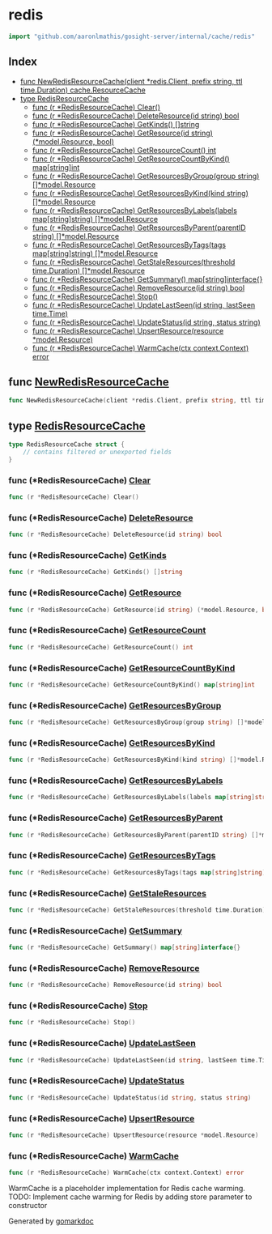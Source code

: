 <!-- Code generated by gomarkdoc. DO NOT EDIT -->

# redis

```go
import "github.com/aaronlmathis/gosight-server/internal/cache/redis"
```

## Index

- [func NewRedisResourceCache\(client \*redis.Client, prefix string, ttl time.Duration\) cache.ResourceCache](<#NewRedisResourceCache>)
- [type RedisResourceCache](<#RedisResourceCache>)
  - [func \(r \*RedisResourceCache\) Clear\(\)](<#RedisResourceCache.Clear>)
  - [func \(r \*RedisResourceCache\) DeleteResource\(id string\) bool](<#RedisResourceCache.DeleteResource>)
  - [func \(r \*RedisResourceCache\) GetKinds\(\) \[\]string](<#RedisResourceCache.GetKinds>)
  - [func \(r \*RedisResourceCache\) GetResource\(id string\) \(\*model.Resource, bool\)](<#RedisResourceCache.GetResource>)
  - [func \(r \*RedisResourceCache\) GetResourceCount\(\) int](<#RedisResourceCache.GetResourceCount>)
  - [func \(r \*RedisResourceCache\) GetResourceCountByKind\(\) map\[string\]int](<#RedisResourceCache.GetResourceCountByKind>)
  - [func \(r \*RedisResourceCache\) GetResourcesByGroup\(group string\) \[\]\*model.Resource](<#RedisResourceCache.GetResourcesByGroup>)
  - [func \(r \*RedisResourceCache\) GetResourcesByKind\(kind string\) \[\]\*model.Resource](<#RedisResourceCache.GetResourcesByKind>)
  - [func \(r \*RedisResourceCache\) GetResourcesByLabels\(labels map\[string\]string\) \[\]\*model.Resource](<#RedisResourceCache.GetResourcesByLabels>)
  - [func \(r \*RedisResourceCache\) GetResourcesByParent\(parentID string\) \[\]\*model.Resource](<#RedisResourceCache.GetResourcesByParent>)
  - [func \(r \*RedisResourceCache\) GetResourcesByTags\(tags map\[string\]string\) \[\]\*model.Resource](<#RedisResourceCache.GetResourcesByTags>)
  - [func \(r \*RedisResourceCache\) GetStaleResources\(threshold time.Duration\) \[\]\*model.Resource](<#RedisResourceCache.GetStaleResources>)
  - [func \(r \*RedisResourceCache\) GetSummary\(\) map\[string\]interface\{\}](<#RedisResourceCache.GetSummary>)
  - [func \(r \*RedisResourceCache\) RemoveResource\(id string\) bool](<#RedisResourceCache.RemoveResource>)
  - [func \(r \*RedisResourceCache\) Stop\(\)](<#RedisResourceCache.Stop>)
  - [func \(r \*RedisResourceCache\) UpdateLastSeen\(id string, lastSeen time.Time\)](<#RedisResourceCache.UpdateLastSeen>)
  - [func \(r \*RedisResourceCache\) UpdateStatus\(id string, status string\)](<#RedisResourceCache.UpdateStatus>)
  - [func \(r \*RedisResourceCache\) UpsertResource\(resource \*model.Resource\)](<#RedisResourceCache.UpsertResource>)
  - [func \(r \*RedisResourceCache\) WarmCache\(ctx context.Context\) error](<#RedisResourceCache.WarmCache>)


<a name="NewRedisResourceCache"></a>
## func [NewRedisResourceCache](<https://github.com/aaronlmathis/gosight-server/blob/main/internal/cache/redis/rediscache.go#L42>)

```go
func NewRedisResourceCache(client *redis.Client, prefix string, ttl time.Duration) cache.ResourceCache
```



<a name="RedisResourceCache"></a>
## type [RedisResourceCache](<https://github.com/aaronlmathis/gosight-server/blob/main/internal/cache/redis/rediscache.go#L36-L40>)



```go
type RedisResourceCache struct {
    // contains filtered or unexported fields
}
```

<a name="RedisResourceCache.Clear"></a>
### func \(\*RedisResourceCache\) [Clear](<https://github.com/aaronlmathis/gosight-server/blob/main/internal/cache/redis/rediscache.go#L239>)

```go
func (r *RedisResourceCache) Clear()
```



<a name="RedisResourceCache.DeleteResource"></a>
### func \(\*RedisResourceCache\) [DeleteResource](<https://github.com/aaronlmathis/gosight-server/blob/main/internal/cache/redis/rediscache.go#L84>)

```go
func (r *RedisResourceCache) DeleteResource(id string) bool
```



<a name="RedisResourceCache.GetKinds"></a>
### func \(\*RedisResourceCache\) [GetKinds](<https://github.com/aaronlmathis/gosight-server/blob/main/internal/cache/redis/rediscache.go#L269>)

```go
func (r *RedisResourceCache) GetKinds() []string
```



<a name="RedisResourceCache.GetResource"></a>
### func \(\*RedisResourceCache\) [GetResource](<https://github.com/aaronlmathis/gosight-server/blob/main/internal/cache/redis/rediscache.go#L67>)

```go
func (r *RedisResourceCache) GetResource(id string) (*model.Resource, bool)
```



<a name="RedisResourceCache.GetResourceCount"></a>
### func \(\*RedisResourceCache\) [GetResourceCount](<https://github.com/aaronlmathis/gosight-server/blob/main/internal/cache/redis/rediscache.go#L204>)

```go
func (r *RedisResourceCache) GetResourceCount() int
```



<a name="RedisResourceCache.GetResourceCountByKind"></a>
### func \(\*RedisResourceCache\) [GetResourceCountByKind](<https://github.com/aaronlmathis/gosight-server/blob/main/internal/cache/redis/rediscache.go#L216>)

```go
func (r *RedisResourceCache) GetResourceCountByKind() map[string]int
```



<a name="RedisResourceCache.GetResourcesByGroup"></a>
### func \(\*RedisResourceCache\) [GetResourcesByGroup](<https://github.com/aaronlmathis/gosight-server/blob/main/internal/cache/redis/rediscache.go#L109>)

```go
func (r *RedisResourceCache) GetResourcesByGroup(group string) []*model.Resource
```



<a name="RedisResourceCache.GetResourcesByKind"></a>
### func \(\*RedisResourceCache\) [GetResourcesByKind](<https://github.com/aaronlmathis/gosight-server/blob/main/internal/cache/redis/rediscache.go#L97>)

```go
func (r *RedisResourceCache) GetResourcesByKind(kind string) []*model.Resource
```



<a name="RedisResourceCache.GetResourcesByLabels"></a>
### func \(\*RedisResourceCache\) [GetResourcesByLabels](<https://github.com/aaronlmathis/gosight-server/blob/main/internal/cache/redis/rediscache.go#L121>)

```go
func (r *RedisResourceCache) GetResourcesByLabels(labels map[string]string) []*model.Resource
```



<a name="RedisResourceCache.GetResourcesByParent"></a>
### func \(\*RedisResourceCache\) [GetResourcesByParent](<https://github.com/aaronlmathis/gosight-server/blob/main/internal/cache/redis/rediscache.go#L169>)

```go
func (r *RedisResourceCache) GetResourcesByParent(parentID string) []*model.Resource
```



<a name="RedisResourceCache.GetResourcesByTags"></a>
### func \(\*RedisResourceCache\) [GetResourcesByTags](<https://github.com/aaronlmathis/gosight-server/blob/main/internal/cache/redis/rediscache.go#L145>)

```go
func (r *RedisResourceCache) GetResourcesByTags(tags map[string]string) []*model.Resource
```



<a name="RedisResourceCache.GetStaleResources"></a>
### func \(\*RedisResourceCache\) [GetStaleResources](<https://github.com/aaronlmathis/gosight-server/blob/main/internal/cache/redis/rediscache.go#L197>)

```go
func (r *RedisResourceCache) GetStaleResources(threshold time.Duration) []*model.Resource
```



<a name="RedisResourceCache.GetSummary"></a>
### func \(\*RedisResourceCache\) [GetSummary](<https://github.com/aaronlmathis/gosight-server/blob/main/internal/cache/redis/rediscache.go#L261>)

```go
func (r *RedisResourceCache) GetSummary() map[string]interface{}
```



<a name="RedisResourceCache.RemoveResource"></a>
### func \(\*RedisResourceCache\) [RemoveResource](<https://github.com/aaronlmathis/gosight-server/blob/main/internal/cache/redis/rediscache.go#L257>)

```go
func (r *RedisResourceCache) RemoveResource(id string) bool
```



<a name="RedisResourceCache.Stop"></a>
### func \(\*RedisResourceCache\) [Stop](<https://github.com/aaronlmathis/gosight-server/blob/main/internal/cache/redis/rediscache.go#L253>)

```go
func (r *RedisResourceCache) Stop()
```



<a name="RedisResourceCache.UpdateLastSeen"></a>
### func \(\*RedisResourceCache\) [UpdateLastSeen](<https://github.com/aaronlmathis/gosight-server/blob/main/internal/cache/redis/rediscache.go#L181>)

```go
func (r *RedisResourceCache) UpdateLastSeen(id string, lastSeen time.Time)
```



<a name="RedisResourceCache.UpdateStatus"></a>
### func \(\*RedisResourceCache\) [UpdateStatus](<https://github.com/aaronlmathis/gosight-server/blob/main/internal/cache/redis/rediscache.go#L189>)

```go
func (r *RedisResourceCache) UpdateStatus(id string, status string)
```



<a name="RedisResourceCache.UpsertResource"></a>
### func \(\*RedisResourceCache\) [UpsertResource](<https://github.com/aaronlmathis/gosight-server/blob/main/internal/cache/redis/rediscache.go#L50>)

```go
func (r *RedisResourceCache) UpsertResource(resource *model.Resource)
```



<a name="RedisResourceCache.WarmCache"></a>
### func \(\*RedisResourceCache\) [WarmCache](<https://github.com/aaronlmathis/gosight-server/blob/main/internal/cache/redis/rediscache.go#L402>)

```go
func (r *RedisResourceCache) WarmCache(ctx context.Context) error
```

WarmCache is a placeholder implementation for Redis cache warming. TODO: Implement cache warming for Redis by adding store parameter to constructor

Generated by [gomarkdoc](<https://github.com/princjef/gomarkdoc>)
